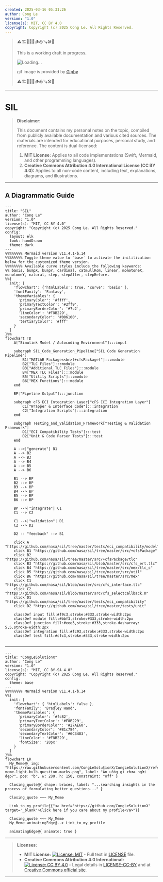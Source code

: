 ```yaml
---
created: 2025-03-16 05:31:26
author: Cong Le
version: "1.0"
license(s): MIT, CC BY 4.0
copyright: Copyright (c) 2025 Cong Le. All Rights Reserved.
---
```


> ⚠️🏗️🚧🦺🧱🪵🪨🪚🛠️👷
> 
> This is a working draft in progress.
> 
> ![Loading...](https://media0.giphy.com/media/v1.Y2lkPTc5MGI3NjExa3ZuZW42ZXFqeHJocjI0NmNudzB4emdwZWZrYmZmNDI2NmNkdHAybSZlcD12MV9pbnRlcm5hbF9naWZfYnlfaWQmY3Q9Zw/l2ZE0a10hNoFPfnTW/giphy.gif)
> 
> gif image is provided by [Giphy](https://giphy.com)
> 
> ⚠️🏗️🚧🦺🧱🪵🪨🪚🛠️👷

----


# SIL
> **Disclaimer:**
>
> This document contains my personal notes on the topic,
> compiled from publicly available documentation and various cited sources.
> The materials are intended for educational purposes, personal study, and reference.
> The content is dual-licensed:
> 1. **MIT License:** Applies to all code implementations (Swift, Mermaid, and other programming languages).
> 2. **Creative Commons Attribution 4.0 International License (CC BY 4.0):** Applies to all non-code content, including text, explanations, diagrams, and illustrations.
---


## A Diagrammatic Guide 



```mermaid
---
title: "SIL"
author: "Cong Le"
version: "1.0"
license(s): "MIT, CC BY 4.0"
copyright: "Copyright (c) 2025 Cong Le. All Rights Reserved."
config:
  layout: elk
  look: handDrawn
  theme: dark
---
%%%%%%%% Mermaid version v11.4.1-b.14
%%%%%%%% Toggle theme value to `base` to activate the initilization below for the customized theme version.
%%%%%%%% Available curve styles include the following keywords:
%% basis, bumpX, bumpY, cardinal, catmullRom, linear, monotoneX, monotoneY, natural, step, stepAfter, stepBefore.
%%{
  init: {
    'flowchart': {'htmlLabels': true, 'curve': 'basis' },
    'fontFamily': 'Fantasy',
    'themeVariables': {
      'primaryColor': '#ffff',
      'primaryTextColor': '#2ff9',
      'primaryBorderColor': '#7c2',
      'lineColor': '#F8B229',
      'secondaryColor': '#006100',
      'tertiaryColor': '#fff'
    }
  }
}%%
flowchart TD
    A["Simulink Model / Autocoding Environment"]:::input

    subgraph SIL_Code_Generation_Pipeline["SIL Code Generation Pipeline"]
        B1["MATLAB Packages<br>(+cfsPackage)"]:::module
        B2["TLC Files"]:::module
        B3["Additional TLC Files"]:::module
        B4["MEX TLC Files"]:::module
        B5["Utility Scripts"]:::module
        B6["MEX Functions"]:::module
    end

    BP["Pipeline Output"]:::junction

    subgraph cFS_ECI_Integration_Layer["cFS ECI Integration Layer"]
        C1["Wrapper & Interface Code"]:::integration
        C2["Integration Scripts"]:::integration
    end

    subgraph Testing_and_Validation_Framework["Testing & Validation Framework"]
        D1["ECI Compatibility Tests"]:::test
        D2["Unit & Code Parser Tests"]:::test
    end

    A -->|"generate"| B1
    A --> B2
    A --> B3
    A --> B4
    A --> B5
    A --> B6

    B1 --> BP
    B2 --> BP
    B3 --> BP
    B4 --> BP
    B5 --> BP
    B6 --> BP

    BP -->|"integrate"| C1
    C1 --> C2

    C1 -->|"validation"| D1
    C2 --> D2

    D2 -- "feedback" --> B1

    click A "https://github.com/nasa/sil/tree/master/tests/eci_compatibility/model"
    click B1 "https://github.com/nasa/sil/tree/master/src/+cfsPackage"
    click B2 "https://github.com/nasa/sil/tree/master/src/+cfsPackage/tlc"
    click B3 "https://github.com/nasa/sil/blob/master/src/cfs_ert.tlc"
    click B4 "https://github.com/nasa/sil/tree/master/src/mex/tlc_c"
    click B5 "https://github.com/nasa/sil/tree/master/src/util"
    click B6 "https://github.com/nasa/sil/tree/master/src/mex"
    click C1 "https://github.com/nasa/sil/blob/master/src/cfs_interface.tlc"
    click C2 "https://github.com/nasa/sil/blob/master/src/cfs_selectcallback.m"
    click D1 "https://github.com/nasa/sil/tree/master/tests/eci_compatibility"
    click D2 "https://github.com/nasa/sil/tree/master/tests/unit"

    classDef input fill:#f9c3,stroke:#333,stroke-width:2px
    classDef module fill:#bbf3,stroke:#333,stroke-width:2px
    classDef junction fill:#eee3,stroke:#333,stroke-dasharray: 5,5,stroke-width:2px
    classDef integration fill:#fc93,stroke:#333,stroke-width:2px
    classDef test fill:#cfc3,stroke:#333,stroke-width:2px
    
```



---

<!-- 
```mermaid
%% Current Mermaid version
info
```  -->


```mermaid
---
title: "CongLeSolutionX"
author: "Cong Le"
version: "1.0"
license(s): "MIT, CC BY-SA 4.0"
copyright: "Copyright (c) 2025 Cong Le. All Rights Reserved."
config:
  theme: base
---
%%%%%%%% Mermaid version v11.4.1-b.14
%%{
  init: {
    'flowchart': { 'htmlLabels': false },
    'fontFamily': 'Bradley Hand',
    'themeVariables': {
      'primaryColor': '#fc82',
      'primaryTextColor': '#F8B229',
      'primaryBorderColor': '#27AE60',
      'secondaryColor': '#81c784',
      'secondaryTextColor': '#6C3483',
      'lineColor': '#F8B229',
      'fontSize': '20px'
    }
  }
}%%
flowchart LR
  My_Meme@{ img: "https://raw.githubusercontent.com/CongLeSolutionX/CongLeSolutionX/refs/heads/main/assets/images/My-meme-light-bulb-question-marks.png", label: "Ăn uống gì chưa ngừi đẹp?", pos: "b", w: 200, h: 150, constraint: "off" }

  Closing_quote@{ shape: braces, label: "...searching insights in the process of formulating better questions..." }

  Closing_quote ~~~ My_Meme
    
  Link_to_my_profile{{"<a href='https://github.com/CongLeSolutionX' target='_blank'>Click here if you care about my profile</a>"}}

  Closing_quote ~~~ My_Meme
  My_Meme animatingEdge@--> Link_to_my_profile
  
  animatingEdge@{ animate: true }

```

---
> **Licenses:**
>
> - **MIT License:**  [![License: MIT](https://img.shields.io/badge/License-MIT-yellow.svg)](LICENSE) - Full text in [LICENSE](LICENSE) file.
> - **Creative Commons Attribution 4.0 International:** [![License: CC BY 4.0](https://licensebuttons.net/l/by/4.0/88x31.png)](LICENSE-CC-BY) - Legal details in [LICENSE-CC-BY](LICENSE-CC-BY) and at [Creative Commons official site](http://creativecommons.org/licenses/by/4.0/).
> 
---

